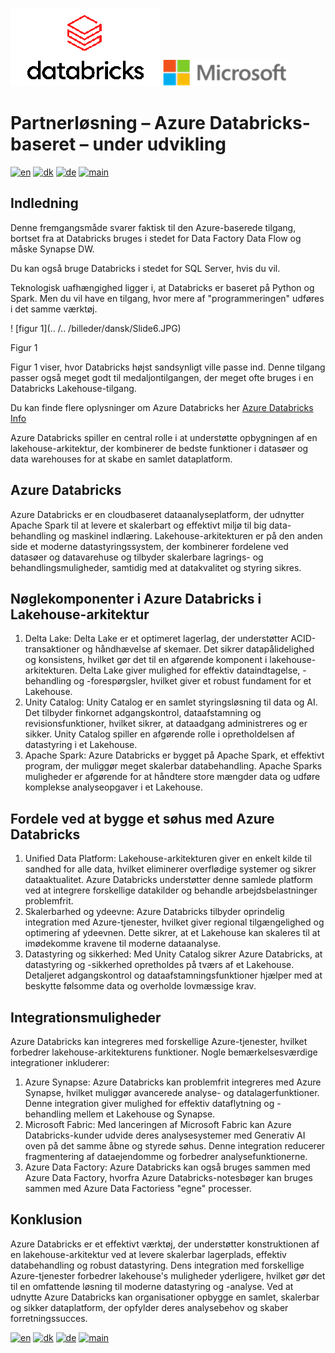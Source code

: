 ![snowflake](../../images/Databricks_Logo.png)                               ![microsoft](../../images/microsoft.png)

# Partnerløsning – Azure Databricks-baseret – under udvikling

[![en](https://img.shields.io/badge/lang-en-red.svg)](Databricks.md)
[![dk](https://img.shields.io/badge/lang-dk-green.svg)](Databricks-da.md)
[![de](https://img.shields.io/badge/lang-de-yellow.svg)](Databricks-de.md)
[![main](https://img.shields.io/badge/main-document-blue.svg)](../../README.md)

## Indledning

Denne fremgangsmåde svarer faktisk til den Azure-baserede tilgang, bortset fra at Databricks bruges i stedet for Data Factory Data Flow og måske Synapse DW.

Du kan også bruge Databricks i stedet for SQL Server, hvis du vil.

Teknologisk uafhængighed ligger i, at Databricks er baseret på Python og Spark. Men du vil have en tilgang, hvor mere af "programmeringen" udføres i det samme værktøj.

! [figur 1](.. /.. /billeder/dansk/Slide6.JPG)

Figur 1

Figur 1 viser, hvor Databricks højst sandsynligt ville passe ind. Denne tilgang passer også meget godt til medaljontilgangen, der meget ofte bruges i en Databricks Lakehouse-tilgang.

Du kan finde flere oplysninger om Azure Databricks her [Azure Databricks Info](https://azure.microsoft.com/en-us/products/databricks)

Azure Databricks spiller en central rolle i at understøtte opbygningen af en lakehouse-arkitektur, der kombinerer de bedste funktioner i datasøer og data warehouses for at skabe en samlet dataplatform. 

## Azure Databricks

Azure Databricks er en cloudbaseret dataanalyseplatform, der udnytter Apache Spark til at levere et skalerbart og effektivt miljø til big data-behandling og maskinel indlæring. Lakehouse-arkitekturen er på den anden side et moderne datastyringssystem, der kombinerer fordelene ved datasøer og datavarehuse og tilbyder skalerbare lagrings- og behandlingsmuligheder, samtidig med at datakvalitet og styring sikres.

## Nøglekomponenter i Azure Databricks i Lakehouse-arkitektur

1) Delta Lake: Delta Lake er et optimeret lagerlag, der understøtter ACID-transaktioner og håndhævelse af skemaer. Det sikrer datapålidelighed og konsistens, hvilket gør det til en afgørende komponent i lakehouse-arkitekturen. Delta Lake giver mulighed for effektiv dataindtagelse, -behandling og -forespørgsler, hvilket giver et robust fundament for et Lakehouse.
2) Unity Catalog: Unity Catalog er en samlet styringsløsning til data og AI. Det tilbyder finkornet adgangskontrol, dataafstamning og revisionsfunktioner, hvilket sikrer, at dataadgang administreres og er sikker. Unity Catalog spiller en afgørende rolle i opretholdelsen af datastyring i et Lakehouse.
3) Apache Spark: Azure Databricks er bygget på Apache Spark, et effektivt program, der muliggør meget skalerbar databehandling. Apache Sparks muligheder er afgørende for at håndtere store mængder data og udføre komplekse analyseopgaver i et Lakehouse.

## Fordele ved at bygge et søhus med Azure Databricks

1) Unified Data Platform: Lakehouse-arkitekturen giver en enkelt kilde til sandhed for alle data, hvilket eliminerer overflødige systemer og sikrer dataaktualitet. Azure Databricks understøtter denne samlede platform ved at integrere forskellige datakilder og behandle arbejdsbelastninger problemfrit.
2) Skalerbarhed og ydeevne: Azure Databricks tilbyder oprindelig integration med Azure-tjenester, hvilket giver regional tilgængelighed og optimering af ydeevnen. Dette sikrer, at et Lakehouse kan skaleres til at imødekomme kravene til moderne dataanalyse.
3) Datastyring og sikkerhed: Med Unity Catalog sikrer Azure Databricks, at datastyring og -sikkerhed opretholdes på tværs af et Lakehouse. Detaljeret adgangskontrol og dataafstamningsfunktioner hjælper med at beskytte følsomme data og overholde lovmæssige krav.

## Integrationsmuligheder

Azure Databricks kan integreres med forskellige Azure-tjenester, hvilket forbedrer lakehouse-arkitekturens funktioner. Nogle bemærkelsesværdige integrationer inkluderer:

1) Azure Synapse: Azure Databricks kan problemfrit integreres med Azure Synapse, hvilket muliggør avancerede analyse- og datalagerfunktioner. Denne integration giver mulighed for effektiv dataflytning og -behandling mellem et Lakehouse og Synapse.
2) Microsoft Fabric: Med lanceringen af Microsoft Fabric kan Azure Databricks-kunder udvide deres analysesystemer med Generativ AI oven på det samme åbne og styrede søhus. Denne integration reducerer fragmentering af dataejendomme og forbedrer analysefunktionerne.
3) Azure Data Factory: Azure Databricks kan også bruges sammen med Azure Data Factory, hvorfra Azure Databricks-notesbøger kan bruges sammen med Azure Data Factoriess "egne" processer.

## Konklusion

Azure Databricks er et effektivt værktøj, der understøtter konstruktionen af en lakehouse-arkitektur ved at levere skalerbar lagerplads, effektiv databehandling og robust datastyring. Dens integration med forskellige Azure-tjenester forbedrer lakehouse's muligheder yderligere, hvilket gør det til en omfattende løsning til moderne datastyring og -analyse. Ved at udnytte Azure Databricks kan organisationer opbygge en samlet, skalerbar og sikker dataplatform, der opfylder deres analysebehov og skaber forretningssucces.



[![en](https://img.shields.io/badge/lang-en-red.svg)](Databricks.md)
[![dk](https://img.shields.io/badge/lang-dk-green.svg)](Databricks-da.md)
[![de](https://img.shields.io/badge/lang-de-yellow.svg)](Databricks-de.md)
[![main](https://img.shields.io/badge/main-document-blue.svg)](../../README.md)